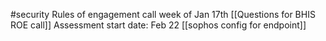 #security 
Rules of engagement call week of Jan 17th [[Questions for BHIS ROE call]]
Assessment start date: Feb 22
[[sophos config for endpoint]]



